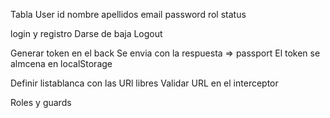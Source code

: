 Tabla User
    id
    nombre
    apellidos
    email
    password
    rol
    status






login y registro
Darse de baja
Logout



Generar token en el back
Se envia con la respuesta => passport
El token se almcena en localStorage

Definir listablanca con las URl libres
Validar URL en el interceptor

Roles y guards

    

